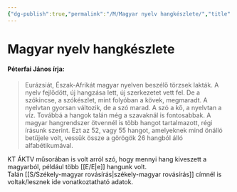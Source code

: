 ```yaml
---
{"dg-publish":true,"permalink":"/M/Magyar nyelv hangkészlete/","title":"Magyar nyelv hangkészlete","created":"2023-12-14T12:38","updated":"2023-12-14T12:38"}
---
```



# Magyar nyelv hangkészlete

#### Péterfai János írja:

> Eurázsiát, Észak-Afrikát magyar nyelven beszélő törzsek lakták. A nyelv fejlődött, új hangzása lett, új szerkezetet vett fel. De a szókincse, a szókészlet, mint folyóban a kövek, megmaradt. A nyelvtan gyorsan változik, de a szó marad. A szó a kő, a nyelvtan a víz. Továbbá a hangok talán még a szavaknál is fontosabbak. A magyar hangrendszer ötvennél is több hangot tartalmazott, régi írásunk szerint. Ezt az 52, vagy 55 hangot, amelyeknek mind önálló betűjele volt, vessük össze a görögök 26 hangból álló alfabétikumával.  

KT ÁKTV műsorában is volt arról szó, hogy mennyi hang kiveszett a magyarból, például több [[E/E\|e]] hangunk volt.  
Talán [[S/Székely-magyar rovásírás\|székely-magyar rovásírás]] címnél is voltak/lesznek ide vonatkoztatható adatok.  